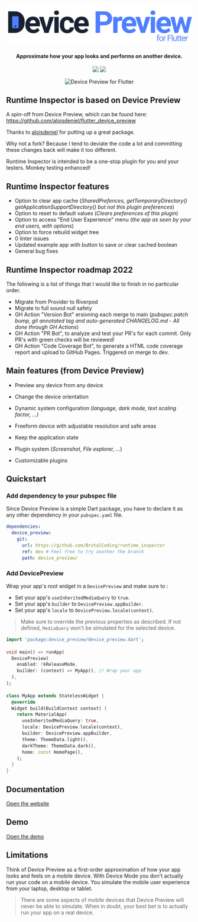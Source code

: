 <p align="center">
  <img src="https://github.com/BrutalCoding/runtime_inspector/raw/main/logo.png" alt="Device Preview for Flutter" />
</p>

<h4 align="center">Approximate how your app looks and performs on another device.</h4>

<p align="center">
  <a href="https://pub.dartlang.org/packages/device_preview"><img src="https://img.shields.io/pub/v/device_preview.svg"></a>
  <a href="https://www.buymeacoffee.com/brutalcoding">
    <img src="https://img.shields.io/badge/$-donate-ff69b4.svg?maxAge=2592000&amp;style=flat">
  </a>
</p>

<p align="center">
  <img src="https://github.com/BrutalCoding/runtime_inspector/raw/main/device_preview.gif" alt="Device Preview for Flutter" />
</p>

## Runtime Inspector is based on Device Preview
A spin-off from Device Preview, which can be found here: https://github.com/aloisdeniel/flutter_device_preview

Thanks to [aloisdeniel](https://github.com/aloisdenie) for putting up a great package.

Why not a fork? Because I tend to deviate the code a lot and committing these changes back will make it too different. 

Runtime Inspector is intended to be a one-stop plugin for you and your testers. Monkey testing enhanced!

## Runtime Inspector features
* Option to clear app cache (*SharedPrefences, getTemporaryDirectory() getApplicationSupportDirectory() but not this plugin preferences*)
* Option to reset to default values (*Clears preferences of this plugin*)
* Option to access "End User Experience" menu (*the app as seen by your end users, with options*)
* Option to force rebuild widget tree
* 0 linter issues
* Updated example app with button to save or clear cached boolean
* General bug fixes

## Runtime Inspector roadmap 2022 
The following is a list of things that I would like to finish in no particular order.
* Migrate from Provider to Riverpod
* Migrate to full sound null safety
* GH Action "Version Bot" ersioning each merge to main (*pubspec patch bump, git annotated tag and auto-generated CHANGELOG.md - All done through GH Actions*)
* GH Action "PR Bot", to analyze and test your PR's for each commit. Only PR's with green checks will be reviewed!
* GH Action "Code Coverage Bot", to generate a HTML code coverage report and upload to GitHub Pages. Triggered on merge to dev.

## Main features (from Device Preview)

* Preview any device from any device
* Change the device orientation
* Dynamic system configuration (*language, dark mode, text scaling factor, ...)*
* Freeform device with adjustable resolution and safe areas
* Keep the application state

* Plugin system (*Screenshot, File explorer, ...*)
* Customizable plugins

## Quickstart

### Add dependency to your pubspec file

Since Device Preview is a simple Dart package, you have to declare it as any other dependency in your `pubspec.yaml` file.

```yaml
dependencies:
  device_preview: 
    git:
      url: https://github.com/BrutalCoding/runtime_inspector
      ref: dev # Feel free to try another the branch
      path: device_preview/
```

### Add DevicePreview

Wrap your app's root widget in a `DevicePreview` and make sure to :

* Set your app's `useInheritedMediaQuery` to `true`.
* Set your app's `builder` to `DevicePreview.appBuilder`.
* Set your app's `locale` to `DevicePreview.locale(context)`.

> Make sure to override the previous properties as described. If not defined, `MediaQuery` won't be simulated for the selected device.

```dart
import 'package:device_preview/device_preview.dart';

void main() => runApp(
  DevicePreview(
    enabled: !kReleaseMode,
    builder: (context) => MyApp(), // Wrap your app
  ),
);

class MyApp extends StatelessWidget {
  @override
  Widget build(BuildContext context) {
    return MaterialApp(
      useInheritedMediaQuery: true,
      locale: DevicePreview.locale(context),
      builder: DevicePreview.appBuilder,
      theme: ThemeData.light(),
      darkTheme: ThemeData.dark(),
      home: const HomePage(),
    );
  }
}
```

## Documentation

<a href='https://brutalcoding.github.io/runtime_inspector/' target='_blank'>Open the website</a>

## Demo

<a href='https://flutter-device-preview.firebaseapp.com/' target='_blank'>Open the demo</a>

## Limitations

Think of Device Preview as a first-order approximation of how your app looks and feels on a mobile device. With Device Mode you don't actually run your code on a mobile device. You simulate the mobile user experience from your laptop, desktop or tablet.

> There are some aspects of mobile devices that Device Preview will never be able to simulate. When in doubt, your best bet is to actually run your app on a real device.